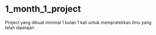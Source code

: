 # 1_month_1_project
Project yang dibuat minimal 1 bulan 1 kali untuk mempratekkan ilmu yang telah dipelajari
